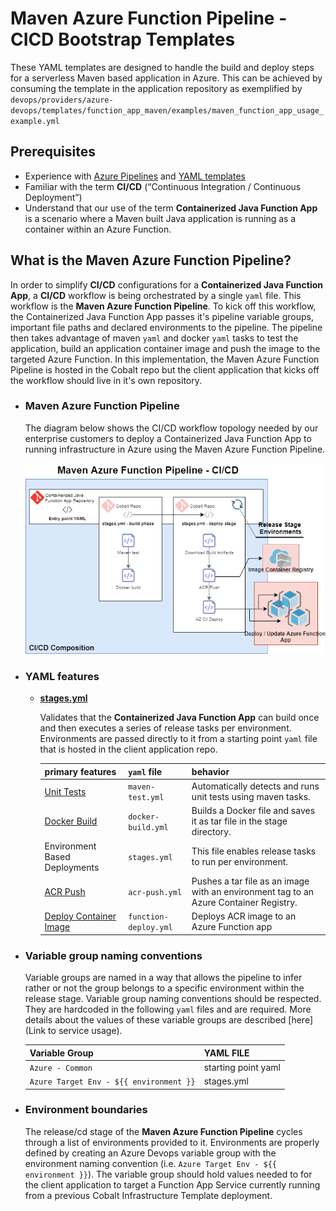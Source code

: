 # Maven Azure Function Pipeline - CICD Bootstrap Templates

These YAML templates are designed to handle the build and deploy steps for a serverless Maven based application in Azure. This can be achieved by consuming the template in the application repository as exemplified by `devops/providers/azure-devops/templates/function_app_maven/examples/maven_function_app_usage_example.yml`

## Prerequisites

- Experience with [Azure Pipelines](https://docs.microsoft.com/en-us/azure/devops/pipelines/get-started/key-pipelines-concepts?view=azure-devops) and [YAML templates](https://docs.microsoft.com/en-us/azure/devops/pipelines/yaml-schema?view=azure-devops&tabs=schema%2Cparameter-schema)
- Familiar with the term **CI/CD** (“Continuous Integration / Continuous Deployment”)
- Understand that our use of the term **Containerized Java Function App** is a scenario where a Maven built Java application is running as a container within an Azure Function.

## What is the Maven Azure Function Pipeline?

In order to simplify **CI/CD** configurations for a **Containerized Java Function App**, a **CI/CD** workflow is being orchestrated by a single `yaml` file. This workflow is the **Maven Azure Function Pipeline**. To kick off this workflow, the Containerized Java Function App passes it's pipeline variable groups, important file paths and declared environments to the pipeline. The pipeline then takes advantage of maven `yaml` and docker `yaml` tasks to test the application, build an application container image and push the image to the targeted Azure Function. In this implementation, the Maven Azure Function Pipeline is hosted in the Cobalt repo but the client application that kicks off the workflow should live in it's own repository.

- ### Maven Azure Function Pipeline

    The diagram below shows the CI/CD workflow topology needed by our enterprise customers to deploy a Containerized Java Function App to running infrastructure in Azure using the Maven Azure Function Pipeline.

    ![Maven Azure Function Pipeline CI/CD WORKFLOW](./.images/CICD_Maven_Azure_Function_Pipeline_v1.png)

- ### YAML features

    - **[stages.yml](./stages.yml)**

        Validates that the **Containerized Java Function App** can build once and then executes a series of release tasks per environment. Environments are passed directly to it from a starting point `yaml` file that is hosted in the client application repo.

        | primary features | `yaml` file | behavior |
        | ---  | ---   | ---  |
        | [Unit Tests](https://docs.microsoft.com/en-us/azure/devops/pipelines/tasks/build/maven?view=azure-devops) | `maven-test.yml` | Automatically detects and runs unit tests using maven tasks. |
        | [Docker Build](https://docs.microsoft.com/en-us/azure/devops/pipelines/tasks/build/docker?view=azure-devops) | `docker-build.yml` | Builds a Docker file and saves it as tar file in the stage directory. |
        | Environment Based Deployments  | `stages.yml` | This file enables release tasks to run per environment. |
        | [ACR Push](https://docs.microsoft.com/en-us/azure/devops/pipelines/tasks/deploy/azure-cli?view=azure-devops)| `acr-push.yml` | Pushes a tar file as an image with an environment tag to an Azure Container Registry. |
        | [Deploy Container Image](https://docs.microsoft.com/en-us/azure/devops/pipelines/tasks/deploy/azure-cli?view=azure-devops) | `function-deploy.yml` | Deploys ACR image to an Azure Function app |

- ### Variable group naming conventions

    Variable groups are named in a way that allows the pipeline to infer rather or not the group belongs to a specific environment within the release stage. Variable group naming conventions should be respected. They are hardcoded in the following `yaml` files and are required. More details about the values of these variable groups are described [here](Link to service usage).

    | Variable Group | YAML FILE |
    | ---      | ---         |
    |  `Azure - Common` | starting point yaml |
    |  `Azure Target Env - ${{ environment }}` | stages.yml |

- ### Environment boundaries

   The release/cd stage of the **Maven Azure Function Pipeline** cycles through a list of environments provided to it. Environments are properly defined by creating an Azure Devops variable group with the environment naming convention (i.e. `Azure Target Env - ${{ environment }}`). The variable group should hold values needed to for the client application to target a Function App Service currently running from a previous Cobalt Infrastructure Template deployment.

